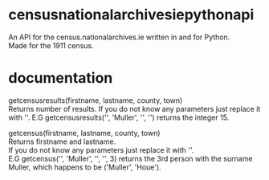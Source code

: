 # censusnationalarchivesiepythonapi
An API for the census.nationalarchives.ie written in and for Python. <br>
Made for the 1911 census.<br>

# documentation
getcensusresults(firstname, lastname, county, town)<br>
Returns number of results.
If you do not know any parameters just replace it with ''.
E.G getcensusresults('', 'Muller', '', '') returns the integer 15.

getcensus(firstname, lastname, county, town)<br>
Returns firstname and lastname.<br>
If you do not know any parameters just replace it with ''.<br>
E.G getcensus('', 'Muller', '', '', 3) returns the 3rd person with the surname Muller, which happens to be ('Muller', 'Houe').<br>
